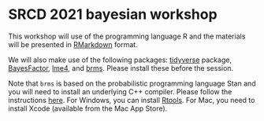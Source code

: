 # SRCD 2021 bayesian workshop

This workshop will use of the programming language R and the materials will be presented in [RMarkdown](https://rmarkdown.rstudio.com) format. 

We will also make use of the following packages: [tidyverse](https://www.tidyverse.org) package, [BayesFactor](https://richarddmorey.github.io/BayesFactor/), [lme4](https://cran.r-project.org/web/packages/lme4/index.html), and [brms](https://paul-buerkner.github.io/brms/). Please install these before the session.

Note that `brms` is based on the probabilistic programming language Stan and you will need to install an underlying C++ compiler. Please follow the instructions [here](https://github.com/paul-buerkner/brms#faq). For Windows, you can install [Rtools](https://cran.r-project.org/bin/windows/Rtools/). For Mac, you need to install Xcode (available from the Mac App Store).
